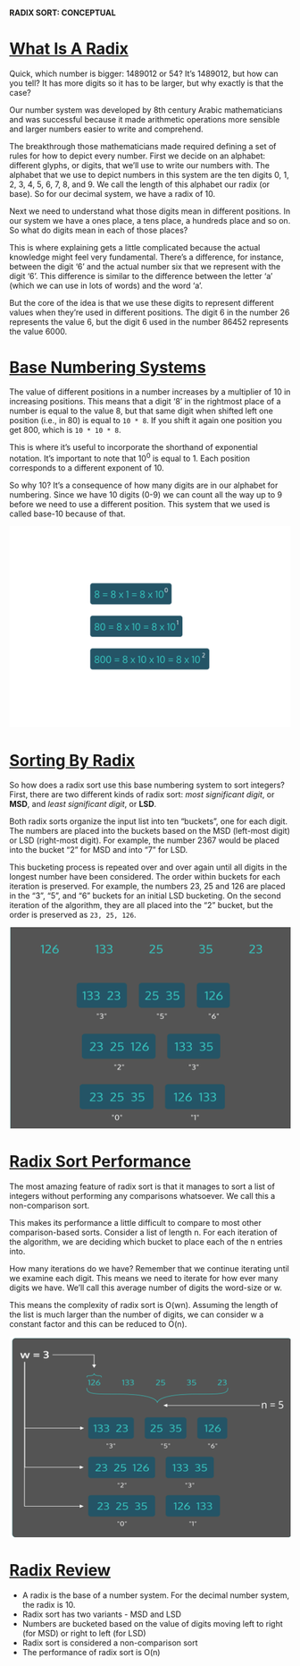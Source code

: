#### RADIX SORT: CONCEPTUAL

# [What Is A Radix](https://www.codecademy.com/courses/sorting-algorithms/lessons/radix-sort-conceptual/exercises/what-is-a-radix)

Quick, which number is bigger: 
1489012 or 54? It’s 1489012, but how can you tell? 
It has more digits so it has to be larger, but why exactly is that the case?

Our number system was developed by 8th century Arabic mathematicians and was successful because it 
made arithmetic operations more sensible and larger numbers easier to write and comprehend.

The breakthrough those mathematicians made required defining a set of rules for how to depict every number. 
First we decide on an alphabet: different glyphs, or digits, that we’ll use to write our numbers with. 
The alphabet that we use to depict numbers in this system are the ten digits 0, 1, 2, 3, 4, 5, 6, 7, 8, and 9. 
We call the length of this alphabet our radix (or base). 
So for our decimal system, we have a radix of 10.

Next we need to understand what those digits mean in different positions. 
In our system we have a ones place, a tens place, a hundreds place and so on. 
So what do digits mean in each of those places?

This is where explaining gets a little complicated because the actual knowledge might feel very fundamental. 
There’s a difference, for instance, between the digit ‘6’ and the actual number six that we represent with the digit ‘6’. 
This difference is similar to the difference between the letter ‘a’ (which we can use in lots of words) and the word ‘a’.

But the core of the idea is that we use these digits to represent different values when they’re used in different positions. 
The digit 6 in the number 26 represents the value 6, but the digit 6 used in the number 86452 represents the value 6000.

# [Base Numbering Systems](https://www.codecademy.com/courses/sorting-algorithms/lessons/radix-sort-conceptual/exercises/base-numbering-systems)

The value of different positions in a number increases by a multiplier of 10 in increasing positions. 
This means that a digit ‘8’ in the rightmost place of a number is equal to the value 8, but that same digit when shifted left one position (i.e., in 80) is equal to `10 * 8`. 
If you shift it again one position you get 800, which is `10 * 10 * 8`.

This is where it’s useful to incorporate the shorthand of exponential notation. 
It’s important to note that 10<sup>0</sup> is equal to 1. 
Each position corresponds to a different exponent of 10.

So why 10? 
It’s a consequence of how many digits are in our alphabet for numbering. 
Since we have 10 digits (0-9) we can count all the way up to 9 before we need to use a different position. 
This system that we used is called base-10 because of that.

![radix](radix2.svg)

# [Sorting By Radix](https://www.codecademy.com/courses/sorting-algorithms/lessons/radix-sort-conceptual/exercises/sorting-by-radix)

So how does a radix sort use this base numbering system to sort integers? 
First, there are two different kinds of radix sort: *most significant digit*, or **MSD**, and *least significant digit*, or **LSD**.

Both radix sorts organize the input list into ten “buckets”, one for each digit. 
The numbers are placed into the buckets based on the MSD (left-most digit) or LSD (right-most digit). 
For example, the number 2367 would be placed into the bucket “2” for MSD and into “7” for LSD.

This bucketing process is repeated over and over again until all digits in the longest number have been considered. 
The order within buckets for each iteration is preserved. 
For example, the numbers 23, 25 and 126 are placed in the “3”, “5”, and “6” buckets for an initial LSD bucketing. 
On the second iteration of the algorithm, they are all placed into the “2” bucket, but the order is preserved as `23, 25, 126`.

![radix-bucket](radix3.svg)

# [Radix Sort Performance](https://www.codecademy.com/courses/sorting-algorithms/lessons/radix-sort-conceptual/exercises/radix-performance)

The most amazing feature of radix sort is that it manages to sort a list of integers without performing any comparisons whatsoever. 
We call this a non-comparison sort.

This makes its performance a little difficult to compare to most other comparison-based sorts. 
Consider a list of length n. 
For each iteration of the algorithm, we are deciding which bucket to place each of the n entries into.

How many iterations do we have? 
Remember that we continue iterating until we examine each digit. 
This means we need to iterate for how ever many digits we have. 
We’ll call this average number of digits the word-size or w.

This means the complexity of radix sort is O(wn). 
Assuming the length of the list is much larger than the number of digits, we can consider w a constant factor and this can be reduced to O(n).

![radix - time complexity](radix4.svg)

# [Radix Review](https://www.codecademy.com/courses/sorting-algorithms/lessons/radix-sort-conceptual/exercises/radix-review)

* A radix is the base of a number system. For the decimal number system, the radix is 10.
* Radix sort has two variants - MSD and LSD
* Numbers are bucketed based on the value of digits moving left to right (for MSD) or right to left (for LSD)
* Radix sort is considered a non-comparison sort
* The performance of radix sort is O(n)

